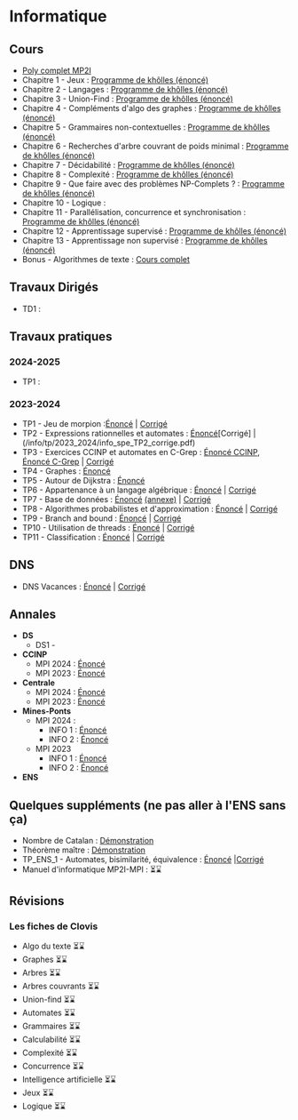 # Informatique



 



## Cours
* [Poly complet MP2I](/info/cours/sup/poly-mp2i.pdf)
* Chapitre 1 - Jeux : [Programme de khôlles (énoncé) ](/info/cours/spe/info_khube_pgkholles_jeux.pdf)
* Chapitre 2 - Langages : [Programme de khôlles (énoncé) ](/info/cours/spe/info_khube_pgkholles_langages.pdf)
* Chapitre 3 - Union-Find : [Programme de khôlles (énoncé) ](/info/cours/spe/info_khube_pgkholles_unionfind.pdf)
* Chapitre 4 - Compléments d'algo des graphes : [Programme de khôlles (énoncé) ](/info/cours/spe/info_khube_pgkholles_complementsgraphes.pdf)
* Chapitre 5 - Grammaires non-contextuelles : [Programme de khôlles (énoncé) ](/info/cours/spe/info_khube_pgkholles_grammaires.pdf)
* Chapitre 6 - Recherches d'arbre couvrant de poids minimal : [Programme de khôlles (énoncé)](/info/cours/spe/info_khube_pgkholles_arbrecouvrant.pdf)
* Chapitre 7 - Décidabilité : [Programme de khôlles (énoncé) ](/info/cours/spe/info_khube_pgkholles_decidabilite.pdf)
* Chapitre 8 - Complexité : [Programme de khôlles (énoncé) ](/info/cours/spe/info_khube_pgkholles_complexite.pdf)
* Chapitre 9 - Que faire avec des problèmes NP-Complets ? : [Programme de khôlles (énoncé) ](/info/cours/spe/info_khube_pgkholles_npcomplet.pdf)
* Chapitre 10 - Logique :
* Chapitre 11 - Parallélisation, concurrence et synchronisation : [Programme de khôlles (énoncé) ](/info/cours/spe/info_khube_pgkholles_concu.pdf)
* Chapitre 12 - Apprentissage supervisé : [Programme de khôlles (énoncé)](/info/cours/spe/info_khube_pgkholles_apprentissagesuper.pdf)
* Chapitre 13 - Apprentissage non supervisé : [Programme de khôlles (énoncé)](/info/cours/spe/info_khube_pgkholles_apprentissagenonsuper.pdf)
* Bonus - Algorithmes de texte : [Cours complet](/info/cours/spe/info_spe_algo_texte.pdf)

## Travaux Dirigés
  * TD1 :

## Travaux pratiques
### 2024-2025
  * TP1 :
### 2023-2024
  * TP1 - Jeu de morpion :[Énoncé](/info/tp/2023_2024/info_spe_TP1_enonce.pdf) | [Corrigé](/info/tp/2023_2024/info_spe_TP1_corrige.pdf)
  * TP2 - Expressions rationnelles et automates : [Énoncé](/info/tp/2023_2024/info_spe_TP2_enonce.pdf)[Corrigé] |(/info/tp/2023_2024/info_spe_TP2_corrige.pdf)
  * TP3 - Exercices CCINP et automates en C-Grep : [Énoncé CCINP](/info/tp/2023_2024/info_spe_TP3_enonce_1.pdf), [Énoncé C-Grep](/info/tp/2023_2024/info_spe_TP3_enonce_2.pdf) | [Corrigé](/info/tp/2023_2024/info_spe_TP3_corrige.pdf)
  * TP4 - Graphes : [Énoncé](/info/tp/2023_2024/info_spe_TP4_enonce.pdf)
  * TP5 - Autour de Dijkstra : [Énoncé](/info/tp/2023_2024/info_spe_TP5_enonce.pdf)
  * TP6 - Appartenance à un langage algébrique : [Énoncé](/info/tp/2023_2024/info_spe_TP6_enonce.pdf) | [Corrigé](/info/tp/2023_2024/info_spe_TP6_corrige.pdf)
  * TP7 - Base de données : [Énoncé](/info/tp/2023_2024/info_spe_TP7_enonce.pdf) [(annexe)](/info/tp/2023_2024/info_spe_TP5_enonce.pdf) | [Corrigé](/info/tp/2023_2024/info_spe_TP7_corrige.pdf)
  * TP8 - Algorithmes probabilistes et d'approximation : [Énoncé](/info/tp/2023_2024/info_spe_TP8_enonce.pdf) | [Corrigé](/info/tp/2023_2024/info_spe_TP8_corrigé.pdf)
  * TP9 - Branch and bound : [Énoncé](/info/tp/2023_2024/info_spe_TP9_enonce.pdf) | [Corrigé](/info/tp/2023_2024/info_spe_TP9_corrige.pdf)
  * TP10 - Utilisation de threads : [Énoncé](/info/tp/2023_2024/info_spe_TP10_enonce.pdf) | [Corrigé](/info/tp/2023_2024/info_spe_TP10_corrige.pdf)
  * TP11 - Classification : [Énoncé](/info/tp/2023_2024/info_spe_TP11_enonce.pdf) | [Corrigé](/info/tp/2023_2024/info_spe_TP11_corrige.pdf)

## DNS
  * DNS Vacances : [Énoncé]() | [Corrigé](/info/td/info_spe_td0_corrige.pdf)
## Annales 
  * **DS**
     * DS1 - 
  * **CCINP**
     * MPI 2024 : [Énoncé](https://www.concours-commun-inp.fr/_resource/annales%20%C3%A9crits/2024/MPI/2024_MPI5IN.pdf?download=true)
     * MPI 2023 : [Énoncé](https://www.concours-commun-inp.fr/_resource/annales%20%C3%A9crits/MPI/2023/MPI5IN.pdf?download=true)
  * **Centrale**
     * MPI 2024 : [Énoncé](https://www.concours-centrale-supelec.fr/CentraleSupelec/2024/MPI/I016.pdf) 
     * MPI 2023 : [Énoncé](https://www.concours-centrale-supelec.fr/CentraleSupelec/2023/MPI/I012.pdf)
  * **Mines-Ponts**
     * MPI 2024 :
        * INFO 1 : [Énoncé](https://www.concoursminesponts.fr/resources/INFO-1-MPI.pdf)
        * INFO 2 : [Énoncé](https://www.concoursminesponts.fr/resources/INFO-2-MPI.pdf)
     * MPI 2023
        * INFO 1 : [Énoncé](/info/annales/ccmp_2023_info1.pdf)
        * INFO 2 : [Énoncé](/info/annales/ccmp_2023_info2.pdf)
  * **ENS**


## Quelques suppléments (ne pas aller à l'ENS sans ça)
  * Nombre de Catalan : [Démonstration](/info/bonus/info_khube_catalandemo.pdf) 
  * Théorème maître : [Démonstration](/info/bonus/info_khube_mastertheorem.pdf)
  * TP_ENS_1 - Automates, bisimilarité, équivalence : [Énoncé](/info/tp/2023_2024/info_spe_TP12_enonce.pdf) |[Corrigé](/info/tp/2023_2024/info_spe_TP12_corrige.pdf)
  * Manuel d'informatique MP2I-MPI : ⏳⌛️

## Révisions 

### Les fiches de Clovis
 * Algo du texte ⏳⌛️
 * Graphes ⏳⌛️
 * Arbres ⏳⌛️
 * Arbres couvrants ⏳⌛️
 * Union-find ⏳⌛️
 * Automates ⏳⌛️
 * Grammaires ⏳⌛️
 * Calculabilité ⏳⌛️
 * Complexité ⏳⌛️
 * Concurrence ⏳⌛️
 * Intelligence artificielle ⏳⌛️
 * Jeux ⏳⌛️
 * Logique ⏳⌛️
